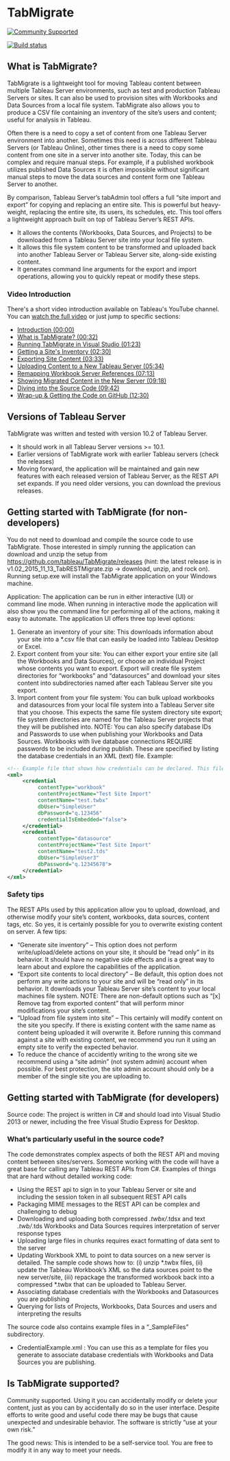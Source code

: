 # TabMigrate
[![Community Supported](https://img.shields.io/badge/Support%20Level-Community%20Supported-457387.svg)](https://www.tableau.com/support-levels-it-and-developer-tools)

[![Build status](https://ci.appveyor.com/api/projects/status/yf7uhpnbpacuwitg?svg=true)](https://ci.appveyor.com/project/ObjectivityAdminsTeam/tabmigrate)

## What is TabMigrate?
TabMigrate is a lightweight tool for moving Tableau content between multiple Tableau Server environments, such as test and production Tableau Servers or sites. It can also be used to provision sites with Workbooks and Data Sources from a local file system. TabMigrate also allows you to produce a CSV file containing an inventory of the site’s users and content; useful for analysis in Tableau.

Often there is a need to copy a set of content from one Tableau Server environment into another. Sometimes this need is across different Tableau Servers (or Tableau Online), other times there is a need to copy some content from one site in a server into another site. Today, this can be complex and require manual steps. For example, if a published workbook utilizes published Data Sources it is often impossible without significant manual steps to move the data sources and content form one Tableau Server to another.

By comparison, Tableau Server’s tabAdmin tool offers a full “site import and export” for copying and replacing an entire site. This is powerful but heavy-weight, replacing the entire site, its users, its schedules, etc.
This tool offers a lightweight approach built on top of Tableau Server’s REST APIs. 
- It allows the contents (Workbooks, Data Sources, and Projects) to be downloaded from a Tableau Server site into your local file system.
- It allows this file system content to be transformed and uploaded back into another Tableau Server or Tableau Server site, along-side existing content.
- It generates command line arguments for the export and import operations, allowing you to quickly repeat or modify these steps.

### Video Introduction
There's a short video introduction available on Tableau's YouTube channel. You can [watch the full video](https://www.youtube.com/watch?v=zxeo_gBT8dk) or just jump to specific sections:<br />
* [Introduction (00:00)](https://www.youtube.com/watch?v=zxeo_gBT8dk)
* [What is TabMigrate? (00:32)](https://www.youtube.com/watch?v=zxeo_gBT8dk#t=00m32s)
* [Running TabMigrate in Visual Studio (01:23)](https://www.youtube.com/watch?v=zxeo_gBT8dk#t=01m23s)
* [Getting a Site's Inventory (02:30)](https://www.youtube.com/watch?v=zxeo_gBT8dk#t=02m30s)
* [Exporting Site Content (03:33)](https://www.youtube.com/watch?v=zxeo_gBT8dk#t=03m33s)
* [Uploading Content to a New Tableau Server (05:34)](https://www.youtube.com/watch?v=zxeo_gBT8dk#t=05m34s)
* [Remapping Workbook Server References (07:13)](https://www.youtube.com/watch?v=zxeo_gBT8dk#t=07m13s)
* [Showing Migrated Content in the New Server (09:18)](https://www.youtube.com/watch?v=zxeo_gBT8dk#t=09m18s)
* [Diving into the Source Code (09:42)](https://www.youtube.com/watch?v=zxeo_gBT8dk#t=09m42s)
* [Wrap-up & Getting the Code on GitHub (12:30)](https://www.youtube.com/watch?v=zxeo_gBT8dk#t=12m30s)

## Versions of Tableau Server
TabMigrate was written and tested with version 10.2 of Tableau Server. 
- It should work in all Tableau Server versions >= 10.1.  
- Earlier versions of TabMigrate work with earlier Tableau servers (check the releases)
- Moving forward, the application will be maintained and gain new features with each released version of Tableau Server, as the REST API set expands. If you need older versions, you can download the previous releases.


## Getting started with TabMigrate (for non-developers)
You do not need to download and compile the source code to use TabMigrate. Those interested in simply running the application can download and unzip the setup from https://github.com/tableau/TabMigrate/releases (hint: the latest release is in v1.02_2015_11_13_TabRESTMigrate.zip -> download, unzip, and rock on). 
Running setup.exe will install the TabMigrate application on your Windows machine. 

Application: The application can be run in either interactive (UI) or command line mode. When running in interactive mode the application will also show you the command line for performing all of the actions, making it easy to automate.  The application UI offers three top level options: 
   1. Generate an inventory of your site: This downloads information about your site into a *.csv file that can easily be loaded into Tableau Desktop or Excel.
   2. Export content from your site: You can either export your entire site (all the Workbooks and Data Sources), or choose an individual Project whose contents you want to export. Export will create file system directories for “workbooks” and “datasources” and download your sites content into subdirectories named after each Tableau Server site you export.
   3. Import content from your file system: You can bulk upload workbooks and datasources from your local file system into a Tableau Server site that you choose. This expects the same file system directory site export; file system directories are named for the Tableau Server projects that they will be published into.
NOTE: You can also specify database IDs and Passwords to use when publishing your Workbooks and Data Sources. Workbooks with live database connections REQUIRE passwords to be included during publish. These are specified by listing the database credentials in an XML (text) file.  Example:

```xml
<!-- Example file that shows how credentials can be declared. This file can be used as part of site import to supply needed workbook and datasource credentials-->
<xml>
     <credential 
          contentType="workbook" 
          contentProjectName="Test Site Import" 
	      contentName="test.twbx" 
		  dbUser="SimpleUser" 
	      dbPassword="q.123456" 
	      credentialIsEmbedded="false"> 
     </credential>
     <credential 
	      contentType="datasource" 
		  contentProjectName="Test Site Import" 
		  contentName="test2.tds" 
		  dbUser="SimpleUser3" 
		  dbPassword="q.12345678"> 
     </credential>
</xml>
```

### Safety tips 
The REST APIs used by this application allow you to upload, download, and otherwise modify your site’s content, workbooks, data sources, content tags, etc. So yes, it is certainly possible for you to overwrite existing content on server. A few tips:
-	“Generate site inventory” – This option does not perform write/upload/delete actions on your site, it should be “read only” in its behavior. It should have no negative side effects and is a great way to learn about and explore the capabilities of the application.
-	“Export site contents to local directory” – Be default, this option does not perform any write actions to your site and will be “read only” in its behavior. It downloads your Tableau Server site’s content to your local machines file system. NOTE: There are non-default options such as “[x] Remove tag from exported content” that will perform minor modifications your site’s content.
-	“Upload from file system into site” – This certainly will modify content on the site you specify. If there is existing content with the same name as content being uploaded it will overwrite it. Before running this command against a site with existing content, we recommend you run it using an empty site to verify the expected behavior.
-	To reduce the chance of accidently writing to the wrong site we recommend using a “site admin” (not system admin) account when possible. For best protection, the site admin account should only be a member of the single site you are uploading to.

## Getting started with TabMigrate (for developers)
Source code: The project is written in C# and should load into Visual Studio 2013 or newer, including the free Visual Studio Express for Desktop.             

### What’s particularly useful in the source code? 
The code demonstrates complex aspects of both the REST API and moving content between sites/servers. Someone working with the code will have a great base for calling any Tableau REST APIs from C#.
Examples of things that are hard without detailed working code:
- Using the REST api to sign in to your Tableau Server or site and including the session token in all subsequent REST API calls
- Packaging MIME messages to the REST API can be complex and challenging to debug
- Downloading and uploading both compressed *.twbx/*.tdsx and text *.twb/*.tds Workbooks and Data Sources requires interpretation of server response types
- Uploading large files in chunks requires exact formatting of data sent to the server
- Updating Workbook XML to point to data sources on a new server is detailed. The sample code shows how to: (i) unzip *.twbx files, (ii) update the Tableau Workbook’s XML so the data sources point to the new server/site, (iii) repackage the transformed workbook back into a compressed *.twbx that can be uploaded to Tableau Server.
- Associating database credentials with the Workbooks and Datasources you are publishing
- Querying for lists of Projects, Workbooks, Data Sources and users and interpreting the results

The source code also contains example files in a “_SampleFiles” subdirectory.
- CredentialExample.xml : You can use this as a template for files you generate to associate database credentials with Workbooks and Data Sources you are publishing.


## Is TabMigrate supported? 
Community supported. Using it you can accidentally modify or delete your content, just as you can by accidentally do so in the user interface. Despite efforts to write good and useful code there may be bugs that cause unexpected and undesirable behavior. The software is strictly “use at your own risk.”

The good news: This is intended to be a self-service tool. You are free to modify it in any way to meet your needs.
